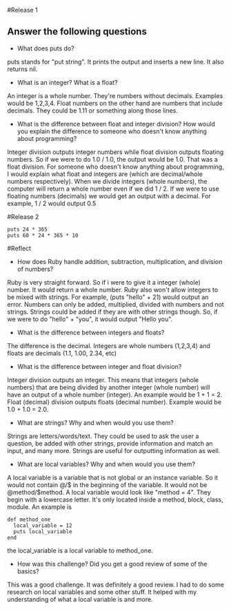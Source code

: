 #Release 1

## Answer the following questions

- What does puts do?

puts stands for "put string". It prints the output and inserts a new line. It also returns nil.

- What is an integer? What is a float?

An integer is a whole number. They're numbers without decimals. Examples would be 1,2,3,4. Float numbers on the other hand are numbers that include decimals. They could be 1.11 or something along those lines.

- What is the difference between float and integer division? How would you explain the difference to someone who doesn't know anything about programming?

Integer division outputs integer numbers while float division outputs floating numbers. So if we were to do 1.0 / 1.0, the output would be 1.0. That was a float division. For someone who doesn't know anything about programming, I would explain what float and integers are (which are decimal/whole numbers respectively). When we divide integers (whole numbers), the computer will return a whole number even if we did 1 / 2. If we were to use floating numbers (decimals) we would get an output with a decimal. For example, 1 / 2 would output 0.5

#Release 2

```
puts 24 * 365
puts 60 * 24 * 365 * 10
```

#Reflect

- How does Ruby handle addition, subtraction, multiplication, and division of numbers?

Ruby is very straight forward. So if i were to give it a integer (whole) number. It would return a whole number. Ruby also won't allow integers to be mixed with strings. For example, (puts "hello" + 21) would output an error. Numbers can only be added, multiplied, divided with numbers and not strings. Strings could be added if they are with other strings though. So, if we were to do "hello" + "you", it would output "Hello you".

- What is the difference between integers and floats?

The difference is the decimal. Integers are whole numbers (1,2,3,4) and floats are decimals (1.1, 1.00, 2.34, etc)

- What is the difference between integer and float division?

Integer division outputs an integer. This means that integers (whole numbers) that are being divided by another integer (whole number) will have an output of a whole number (integer). An example would be 1 + 1 = 2. Float (decimal) division outputs floats (decimal number). Example would be 1.0 + 1.0 = 2.0.

- What are strings? Why and when would you use them?

Strings are letters/words/text. They could be used to ask the user a question, be added with other strings, provide information and match an input, and many more. Strings are useful for outputting information as well.

- What are local variables? Why and when would you use them?

A local variable is a variable that is not global or an instance variable. So it would not contain @/$ in the beginning of the variable. It would not be @method/$method. A local variable would look like "method = 4". They begin with a lowercase letter. It's only located inside a method, block, class, module.
An example is

```
def method_one
  local_variable = 12
  puts local_variable
end
```

the local_variable is a local variable to method_one.

- How was this challenge? Did you get a good review of some of the basics?

This was a good challenge. It was definitely a good review. I had to do some research on local variables and some other stuff. It helped with my understanding of what a local variable is and more.
